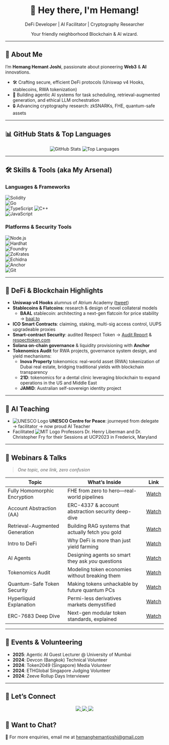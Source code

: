 <!-- ============================
     👋 Welcome Banner
============================ -->
<div align="center">
  <h1>👋 Hey there, I'm Hemang!</h1>
   <p>DeFi Developer | AI Facilitator | Cryptography Researcher</p>
  <p>Your friendly neighborhood Blockchain & AI wizard.</p>  
<!--   <img src="https://komarev.com/ghpvc/?username=hemang-h&color=blue&style=flat-square" alt="Profile Views"/> -->
</div>

---

## 🔭 About Me
I’m **Hemang Hemant Joshi**, passionate about pioneering **Web3** & **AI** innovations.  
- 🛠️ Crafting secure, efficient DeFi protocols (Uniswap v4 Hooks, stablecoins, RWA tokenization)  
- 🤖 Building agentic AI systems for task scheduling, retrieval-augmented generation, and ethical LLM orchestration  
- 🔒 Advancing cryptography research: zkSNARKs, FHE, quantum-safe assets

---

## 📊 GitHub Stats & Top Languages  
<div align="center">
  <!-- Overall activity chart -->
  <img src="https://github-readme-stats.vercel.app/api?username=hemang-h&show_icons=true&theme=radical" alt="GitHub Stats"/>

  <!-- Top languages used -->
  <img src="https://github-readme-stats.vercel.app/api/top-langs/?username=hemang-h&layout=compact&theme=radical" alt="Top Languages"/>
</div>

---

## 🛠️ Skills & Tools (aka My Arsenal)  

### Languages & Frameworks  
![Solidity](https://img.shields.io/badge/Solidity-363636?style=for-the-badge&logo=solidity&logoColor=white)  
![Go](https://img.shields.io/badge/Go-00ADD8?style=for-the-badge&logo=go&logoColor=white)  
![TypeScript](https://img.shields.io/badge/TypeScript-007ACC?style=for-the-badge&logo=typescript&logoColor=white)
![C++](https://img.shields.io/badge/C++-00599C?style=for-the-badge&logo=cplusplus&logoColor=white)  
![JavaScript](https://img.shields.io/badge/JavaScript-F7DF1E?style=for-the-badge&logo=javascript&logoColor=black)  


### Platforms & Security Tools  
![Node.js](https://img.shields.io/badge/Node.js-339933?style=for-the-badge&logo=nodedotjs&logoColor=white)  
![Hardhat](https://img.shields.io/badge/Hardhat-000000?style=for-the-badge&logo=ethereum&logoColor=white)  
![Foundry](https://img.shields.io/badge/Foundry-3B3B3B?style=for-the-badge&logo=ethereum&logoColor=white)  
![ZoKrates](https://img.shields.io/badge/ZoKrates-3C3C3D?style=for-the-badge&logo=zkproof&logoColor=white)  
![Echidna](https://img.shields.io/badge/Echidna-F05032?style=for-the-badge&logo=echidna&logoColor=white)  
![Anchor](https://img.shields.io/badge/Anchor-2081e2?style=for-the-badge&logo=solana&logoColor=white)  
![Git](https://img.shields.io/badge/Git-F05032?style=for-the-badge&logo=git&logoColor=white)

---

## 🚀 DeFi & Blockchain Highlights  
- **Uniswap v4 Hooks** alumnus of Atrium Academy ([tweet](https://x.com/0xHemang/status/1846255090060914790))   
- **Stablecoins & Flatcoins**: research & design of novel collateral models
  - **BAAL** stablecoin: architecting a next-gen flatcoin for price stability → [baal.to](https://baal.to/)   
- **ICO Smart Contracts**: claiming, staking, multi-sig access control, UUPS upgradeable proxies  
- **Smart-contract Security**: audited Respect Token → [Audit Report](https://github.com/TokenMinds-co/Respect_Token_Audit_Report/blob/main/Respect%20Token%20Audit%20Report%20V1.1.pdf) & [respecttoken.com](https://respecttoken.com/)  
- **Solana on-chain governance** & liquidity provisioning with **Anchor**  
- **Tokenomics Audit** for RWA projects, governance system design, and yield mechanisms:  
  - **Inova Property** tokenomics: real-world asset (RWA) tokenization of Dubai real estate, bridging traditional yields with blockchain transparency  
  - **21D**: tokenomics for a dental clinic leveraging blockchain to expand operations in the US and Middle East  
  - **JAMID**: Australian self-sovereign identity project

---

## 🤖 AI Teaching  
- <img src="https://img.shields.io/badge/UNESCO-Centre_for_Peace-blue?style=for-the-badge&logo=unesco&logoColor=white" alt="UNESCO Logo"/> **UNESCO Centre for Peace**: journeyed from delegate → facilitator → now proud AI Teacher  
- Facilitated <img src="https://img.shields.io/badge/MIT-Research-red?style=for-the-badge&logo=mit&logoColor=white" alt="MIT Logo"/> Professors Dr. Henry Liberman and Dr. Christopher Fry for their Sessions at UCP2023 in Frederick, Maryland

---

## 🎥 Webinars & Talks  
> _One topic, one link, zero confusion_

| Topic                            | What’s Inside                                   | Link                                                                    |
|----------------------------------|-------------------------------------------------|-------------------------------------------------------------------------|
| Fully Homomorphic Encryption     | FHE from zero to hero—real-world pipelines       | [Watch](https://youtu.be/CzzOFKIgWz8?si=NAMTqzR2cCjEAVwG)               |
| Account Abstraction (AA)         | ERC-4337 & account abstraction security deep-dive | [Watch](https://youtu.be/fYgN8kKWqpg?si=ekrX63BUuSYh86sH)               |
| Retrieval-Augmented Generation   | Building RAG systems that actually fetch you gold | [Watch](https://youtu.be/nUGXpMOjMDg?si=VMDQUhim6Im9SkB2)               |
| Intro to DeFi                     | Why DeFi is more than just yield farming         | [Watch](https://youtu.be/l1cFMTIoQZc?si=Z_IfZK4M47tsV1at)               |
| AI Agents                        | Designing agents so smart they ask _you_ questions | [Watch](https://youtu.be/0U2Bmm-Sv0g?si=hbqtxuBxq87XQhkB)               |
| Tokenomics Audit                 | Modeling token economies without breaking them    | [Watch](https://youtu.be/4jc6exEx8uc?si=2LFXzmOO6IqP6dSk)              |
| Quantum-Safe Token Security      | Making tokens unhackable by future quantum PCs    | [Watch](https://youtu.be/2suvU2yXmeg?si=sqxQYj2Lkhh2wlta)              |
| Hyperliquid Explanation          | Permi-less derivatives markets demystified        | [Watch](https://youtu.be/Zo5_ZjIGELc?si=3UCXTVHxxp2rP-5J)              |
| ERC-7683 Deep Dive               | Next-gen modular token standards, explained       | [Watch](https://youtu.be/lj9O3EIs5p0?si=aJTl20vkql7bIm3N)              |

---

## 📅 Events & Volunteering  
- **2025**: Agentic AI Guest Lecturer @ University of Mumbai  
- **2024**: Devcon (Bangkok) Technical Volunteer  
- **2024**: Token2049 (Singapore) Media Volunteer  
- **2024**: ETHGlobal Singapore Judging Volunteer  
- **2024**: Zeeve Rollup Days Interviewer  

---

## 🔗 Let’s Connect

<div align="center">
  <a href="https://www.linkedin.com/in/hemang-joshi/">
    <img src="https://img.shields.io/badge/LinkedIn-Hemang%20Joshi-blue?style=for-the-badge&logo=linkedin"/>
  </a>
  <a href="https://x.com/0xHemang">
    <img src="https://img.shields.io/badge/X-%400xHemang-blue?style=for-the-badge&logo=twitter"/>
  </a>
  <a href="https://github.com/hemang-h">
    <img src="https://img.shields.io/badge/GitHub-hemang--h-lightgrey?style=for-the-badge&logo=github"/>
  </a>
</div>

## 📧 Want to Chat?  

📧 For more enquiries, email me at [hemanghemantjoshi@gmail.com](mailto:hemanghemantjoshi@gmail.com?subject=GitHub%20Enquiry)
